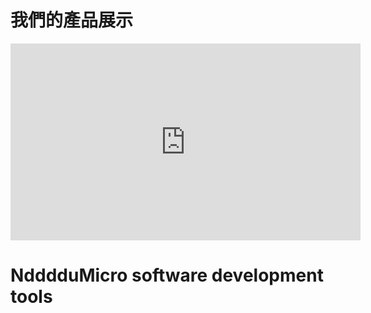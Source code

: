 # 我們的產品展示


<iframe 
    width="560" 
    height="315" 
    src="https://www.youtube.com/embed/pQHlcYE8I7Y" 
    frameborder="0" 
    allow="accelerometer; autoplay; encrypted-media; gyroscope; picture-in-picture" 
    allowfullscreen>
</iframe>

# NdddduMicro software development tools  
<br>
